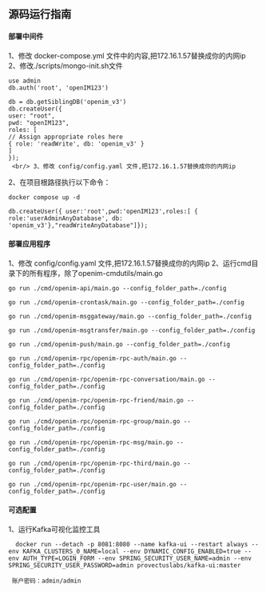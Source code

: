 ## 源码运行指南


#### 部署中间件
  1、修改 docker-compose.yml 文件中的内容,把172.16.1.57替换成你的内网ip
  <br/>2、修改./scripts/mongo-init.sh文件
```
use admin
db.auth('root', 'openIM123')

db = db.getSiblingDB('openim_v3')
db.createUser({
user: "root",
pwd: "openIM123",
roles: [
// Assign appropriate roles here
{ role: 'readWrite', db: 'openim_v3' }
]
});
 <br/> 3、修改 config/config.yaml 文件,把172.16.1.57替换成你的内网ip
```
  2、在项目根路径执行以下命令：

```
docker compose up -d

db.createUser({ user:'root',pwd:'openIM123',roles:[ { role:'userAdminAnyDatabase', db: 'openim_v3'},"readWriteAnyDatabase"]});
```

#### 部署应用程序
  1、修改 config/config.yaml 文件,把172.16.1.57替换成你的内网ip
  2、运行cmd目录下的所有程序，除了openim-cmdutils/main.go

```
go run ./cmd/openim-api/main.go --config_folder_path=./config

go run ./cmd/openim-crontask/main.go --config_folder_path=./config

go run ./cmd/openim-msggateway/main.go --config_folder_path=./config

go run ./cmd/openim-msgtransfer/main.go --config_folder_path=./config

go run ./cmd/openim-push/main.go --config_folder_path=./config

go run ./cmd/openim-rpc/openim-rpc-auth/main.go --config_folder_path=./config

go run ./cmd/openim-rpc/openim-rpc-conversation/main.go --config_folder_path=./config

go run ./cmd/openim-rpc/openim-rpc-friend/main.go --config_folder_path=./config

go run ./cmd/openim-rpc/openim-rpc-group/main.go --config_folder_path=./config

go run ./cmd/openim-rpc/openim-rpc-msg/main.go --config_folder_path=./config

go run ./cmd/openim-rpc/openim-rpc-third/main.go --config_folder_path=./config

go run ./cmd/openim-rpc/openim-rpc-user/main.go --config_folder_path=./config
```



#### 可选配置

 1、运行Kafka可视化监控工具

```
  docker run --detach -p 8081:8080 --name kafka-ui --restart always --env KAFKA_CLUSTERS_0_NAME=local --env DYNAMIC_CONFIG_ENABLED=true --env AUTH_TYPE=LOGIN_FORM --env SPRING_SECURITY_USER_NAME=admin --env SPRING_SECURITY_USER_PASSWORD=admin provectuslabs/kafka-ui:master
 
 账户密码：admin/admin
```

